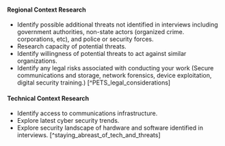 
#### Regional Context Research

  * Identify possible additional threats not identified in interviews including government authorities, non-state actors (organized crime. corporations, etc), and police or security forces.
  * Research capacity of potential threats.
  * Identify willingness of potential threats to act against similar organizations.
  * Identify any legal risks associated with conducting your work (Secure communications and storage, network forensics, device exploitation, digital security training.) [^PETS_legal_considerations]

#### Technical Context Research

  * Identify access to communications infrastructure.
  * Explore latest cyber security trends.
  * Explore security landscape of hardware and software identified in interviews. [^staying_abreast_of_tech_and_threats]
